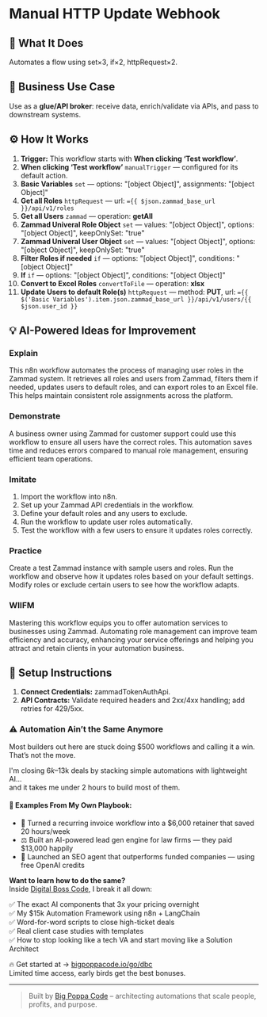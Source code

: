 # Manual HTTP Update Webhook
  ## 🚀 What It Does
  Automates a flow using set×3, if×2, httpRequest×2.
  
  ## 💼 Business Use Case
  Use as a **glue/API broker**: receive data, enrich/validate via APIs, and pass to downstream systems.
  
  ## ⚙️ How It Works
  1. **Trigger:** This workflow starts with **When clicking ‘Test workflow’**.
  2. **When clicking ‘Test workflow’** `manualTrigger` — configured for its default action.
3. **Basic Variables** `set` — options: "[object Object]", assignments: "[object Object]"
4. **Get all Roles** `httpRequest` — url: `={{ $json.zammad_base_url }}/api/v1/roles`
5. **Get all Users** `zammad` — operation: **getAll**
6. **Zammad Univeral Role Object** `set` — values: "[object Object]", options: "[object Object]", keepOnlySet: "true"
7. **Zammad Univeral User Object** `set` — values: "[object Object]", options: "[object Object]", keepOnlySet: "true"
8. **Filter Roles if needed** `if` — options: "[object Object]", conditions: "[object Object]"
9. **If** `if` — options: "[object Object]", conditions: "[object Object]"
10. **Convert to Excel Roles** `convertToFile` — operation: **xlsx**
11. **Update Users to default Role(s)** `httpRequest` — method: **PUT**, url: `={{ $('Basic Variables').item.json.zammad_base_url }}/api/v1/users/{{ $json.user_id }}`
  
  ## 💡 AI-Powered Ideas for Improvement
  ### Explain
This n8n workflow automates the process of managing user roles in the Zammad system. It retrieves all roles and users from Zammad, filters them if needed, updates users to default roles, and can export roles to an Excel file. This helps maintain consistent role assignments across the platform.

### Demonstrate
A business owner using Zammad for customer support could use this workflow to ensure all users have the correct roles. This automation saves time and reduces errors compared to manual role management, ensuring efficient team operations.

### Imitate
1. Import the workflow into n8n.
2. Set up your Zammad API credentials in the workflow.
3. Define your default roles and any users to exclude.
4. Run the workflow to update user roles automatically.
5. Test the workflow with a few users to ensure it updates roles correctly.

### Practice
Create a test Zammad instance with sample users and roles. Run the workflow and observe how it updates roles based on your default settings. Modify roles or exclude certain users to see how the workflow adapts.

### WIIFM
Mastering this workflow equips you to offer automation services to businesses using Zammad. Automating role management can improve team efficiency and accuracy, enhancing your service offerings and helping you attract and retain clients in your automation business.
  
  ## 🔧 Setup Instructions
  1. **Connect Credentials:** zammadTokenAuthApi.
2. **API Contracts:** Validate required headers and 2xx/4xx handling; add retries for 429/5xx.
  
### ⚠️ Automation Ain’t the Same Anymore

Most builders out here are stuck doing $500 workflows and calling it a win.  
That’s not the move.  

I'm closing $6k–$13k deals by stacking simple automations with lightweight AI...  
and it takes me under 2 hours to build most of them.

#### 🧠 Examples From My Own Playbook:
- 🔁 Turned a recurring invoice workflow into a $6,000 retainer that saved 20 hours/week  
- ⚖️ Built an AI-powered lead gen engine for law firms — they paid $13,000 happily  
- 🚀 Launched an SEO agent that outperforms funded companies — using free OpenAI credits  

**Want to learn how to do the same?**  
Inside [Digital Boss Code](https://bigpoppacode.io/go/dbc), I break it all down:

✅ The exact AI components that 3x your pricing overnight  
✅ My $15k Automation Framework using n8n + LangChain  
✅ Word-for-word scripts to close high-ticket deals  
✅ Real client case studies with templates  
✅ How to stop looking like a tech VA and start moving like a Solution Architect  

🔥 Get started at → [bigpoppacode.io/go/dbc](https://bigpoppacode.io/go/dbc)  
Limited time access, early birds get the best bonuses.

---
> Built by [Big Poppa Code](https://bigpoppacode.io) – architecting automations that scale people, profits, and purpose.
  